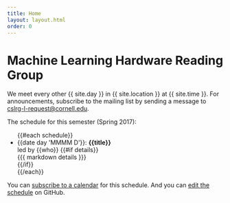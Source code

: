 ```yaml
---
title: Home
layout: layout.html
order: 0
---
```

# Machine Learning Hardware Reading Group

We meet every other {{ site.day }} in {{ site.location }} at {{ site.time }}.
For announcements, subscribe to the mailing list by sending a message to <cslrg-l-request@cornell.edu>.

The schedule for this semester (Spring 2017):

<ul>
{{#each schedule}}
    <li>
      <time>{{date day 'MMMM D'}}</time>: <strong>{{title}}</strong><br>
      led by {{who}}
      {{#if details}}<div>{{{ markdown details }}}</div>{{/if}}
    </li>
{{/each}}
</ul>

You can [subscribe to a calendar][ics] for this schedule.
And you can [edit the schedule][edit] on GitHub.

[edit]: https://github.com/cucapra/cslrg/edit/master/src/schedule.yaml
[ics]: calendar.ics
